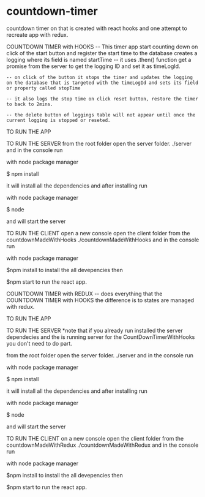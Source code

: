 # countdown-timer

countdown timer on that is created with react hooks and one attempt to recreate app with redux.

COUNTDOWN TIMER with HOOKS
-- This timer app start counting down on click of the start button
and register the start time to the database creates a logging where
its field is named startTime
-- it uses .then() function get a promise from the server to get the logging ID
and set it as timeLogId.

    -- on click of the button it stops the timer and updates the logging on the database that is targeted with the timeLogId and sets its field or property called stopTime

    -- it also logs the stop time on click reset button, restore the timer to back to 2mins.

    -- the delete button of loggings table will not appear until once the current logging is stopped or reseted.

TO RUN THE APP

TO RUN THE SERVER
from the root folder open the server folder.
./server
and in the console run

with node package manager

\$ npm install

it will install all the dependencies and after installing run

with node package manager

\$ node

and will start the server

TO RUN THE CLIENT
open a new console
open the client folder from the countdownMadeWithHooks
./countdownMadeWithHooks
and in the console run

with node package manager

\$npm install
to install the all devepencies then

\$npm start
to run the react app.

COUNTDOWN TIMER with REDUX
-- does everything that the COUNTDOWN TIMER with HOOKS the difference is to states are managed with redux.

TO RUN THE APP

TO RUN THE SERVER
\*note that if you already run installed the server dependecies
and the is running server for the CountDownTimerWithHooks you don't need to
do part.

from the root folder open the server folder.
./server
and in the console run

with node package manager

\$ npm install

it will install all the dependencies and after installing run

with node package manager

\$ node

and will start the server

TO RUN THE CLIENT
on a new console
open the client folder from the countdownMadeWithRedux
./countdownMadeWithRedux
and in the console run

with node package manager

\$npm install
to install the all devepencies then

\$npm start
to run the react app.
